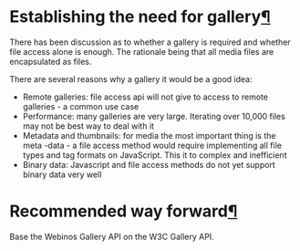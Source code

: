 Establishing the need for gallery[¶](#Establishing-the-need-for-gallery)
========================================================================

There has been discussion as to whether a gallery is required and
whether file access alone is enough. The rationale being that all media
files are encapsulated as files.

There are several reasons why a gallery it would be a good idea:

-   Remote galleries: file access api will not give to access to remote
    galleries - a common use case
-   Performance: many galleries are very large. Iterating over 10,000
    files may not be best way to deal with it
-   Metadata and thumbnails: for media the most important thing is the
    meta -data - a file access method would require implementing all
    file types and tag formats on JavaScript. This it to complex and
    inefficient
-   Binary data: Javascript and file access methods do not yet support
    binary data very well

Recommended way forward[¶](#Recommended-way-forward)
====================================================

Base the Webinos Gallery API on the W3C Gallery API.


